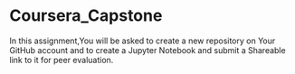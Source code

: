 # Coursera_Capstone
In this assignment,You will be asked to create a new repository on Your GitHub account and to create a Jupyter Notebook  and submit a Shareable link to it for peer evaluation.
